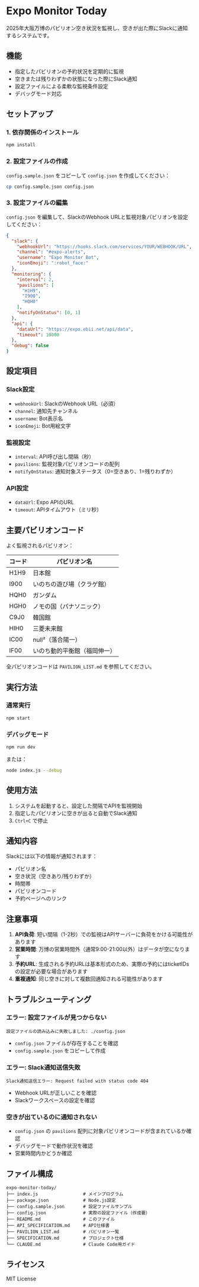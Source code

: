 # Expo Monitor Today

2025年大阪万博のパビリオン空き状況を監視し、空きが出た際にSlackに通知するシステムです。

## 機能

- 指定したパビリオンの予約状況を定期的に監視
- 空きまたは残りわずかの状態になった際にSlack通知
- 設定ファイルによる柔軟な監視条件設定
- デバッグモード対応

## セットアップ

### 1. 依存関係のインストール

```bash
npm install
```

### 2. 設定ファイルの作成

`config.sample.json` をコピーして `config.json` を作成してください：

```bash
cp config.sample.json config.json
```

### 3. 設定ファイルの編集

`config.json` を編集して、SlackのWebhook URLと監視対象パビリオンを設定してください：

```json
{
  "slack": {
    "webhookUrl": "https://hooks.slack.com/services/YOUR/WEBHOOK/URL",
    "channel": "#expo-alerts",
    "username": "Expo Monitor Bot",
    "iconEmoji": ":robot_face:"
  },
  "monitoring": {
    "interval": 2,
    "pavilions": [
      "H1H9",
      "I900", 
      "HQH0"
    ],
    "notifyOnStatus": [0, 1]
  },
  "api": {
    "dataUrl": "https://expo.ebii.net/api/data",
    "timeout": 10000
  },
  "debug": false
}
```

## 設定項目

### Slack設定
- `webhookUrl`: SlackのWebhook URL（必須）
- `channel`: 通知先チャンネル
- `username`: Bot表示名
- `iconEmoji`: Bot用絵文字

### 監視設定
- `interval`: API呼び出し間隔（秒）
- `pavilions`: 監視対象パビリオンコードの配列
- `notifyOnStatus`: 通知対象ステータス（0=空きあり、1=残りわずか）

### API設定
- `dataUrl`: Expo APIのURL
- `timeout`: APIタイムアウト（ミリ秒）

## 主要パビリオンコード

よく監視されるパビリオン：

| コード | パビリオン名 |
|--------|-------------|
| H1H9   | 日本館 |
| I900   | いのちの遊び場（クラゲ館） |
| HQH0   | ガンダム |
| HGH0   | ノモの国（パナソニック） |
| C9J0   | 韓国館 |
| HIH0   | 三菱未来館 |
| IC00   | null²（落合陽一） |
| IF00   | いのち動的平衡館（福岡伸一） |

全パビリオンコードは `PAVILION_LIST.md` を参照してください。

## 実行方法

### 通常実行
```bash
npm start
```

### デバッグモード
```bash
npm run dev
```

または：

```bash
node index.js --debug
```

## 使用方法

1. システムを起動すると、設定した間隔でAPIを監視開始
2. 指定したパビリオンに空きが出ると自動でSlack通知
3. `Ctrl+C` で停止

## 通知内容

Slackには以下の情報が通知されます：

- パビリオン名
- 空き状況（空きあり/残りわずか）
- 時間帯
- パビリオンコード
- 予約ページへのリンク

## 注意事項

1. **API負荷**: 短い間隔（1-2秒）での監視はAPIサーバーに負荷をかける可能性があります
2. **営業時間**: 万博の営業時間外（通常9:00-21:00以外）はデータが空になります
3. **予約URL**: 生成される予約URLは基本形式のため、実際の予約にはticketIDsの設定が必要な場合があります
4. **重複通知**: 同じ空きに対して複数回通知される可能性があります

## トラブルシューティング

### エラー: 設定ファイルが見つからない
```
設定ファイルの読み込みに失敗しました: ./config.json
```
- `config.json` ファイルが存在することを確認
- `config.sample.json` をコピーして作成

### エラー: Slack通知送信失敗
```
Slack通知送信エラー: Request failed with status code 404
```
- Webhook URLが正しいことを確認
- Slackワークスペースの設定を確認

### 空きが出ているのに通知されない
- `config.json` の `pavilions` 配列に対象パビリオンコードが含まれているか確認
- デバッグモードで動作状況を確認
- 営業時間内かどうか確認

## ファイル構成

```
expo-monitor-today/
├── index.js                 # メインプログラム
├── package.json             # Node.js設定
├── config.sample.json       # 設定ファイルサンプル
├── config.json              # 実際の設定ファイル（作成要）
├── README.md                # このファイル
├── API_SPECIFICATION.md     # API仕様書
├── PAVILION_LIST.md         # パビリオン一覧
├── SPECIFICATION.md         # プロジェクト仕様
└── CLAUDE.md                # Claude Code用ガイド
```

## ライセンス

MIT License